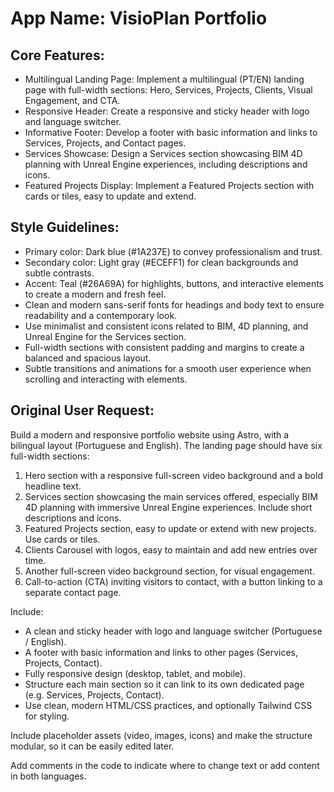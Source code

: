 # **App Name**: VisioPlan Portfolio

## Core Features:

- Multilingual Landing Page: Implement a multilingual (PT/EN) landing page with full-width sections: Hero, Services, Projects, Clients, Visual Engagement, and CTA.
- Responsive Header: Create a responsive and sticky header with logo and language switcher.
- Informative Footer: Develop a footer with basic information and links to Services, Projects, and Contact pages.
- Services Showcase: Design a Services section showcasing BIM 4D planning with Unreal Engine experiences, including descriptions and icons.
- Featured Projects Display: Implement a Featured Projects section with cards or tiles, easy to update and extend.

## Style Guidelines:

- Primary color: Dark blue (#1A237E) to convey professionalism and trust.
- Secondary color: Light gray (#ECEFF1) for clean backgrounds and subtle contrasts.
- Accent: Teal (#26A69A) for highlights, buttons, and interactive elements to create a modern and fresh feel.
- Clean and modern sans-serif fonts for headings and body text to ensure readability and a contemporary look.
- Use minimalist and consistent icons related to BIM, 4D planning, and Unreal Engine for the Services section.
- Full-width sections with consistent padding and margins to create a balanced and spacious layout.
- Subtle transitions and animations for a smooth user experience when scrolling and interacting with elements.

## Original User Request:
Build a modern and responsive portfolio website using Astro, with a bilingual layout (Portuguese and English). The landing page should have six full-width sections:

1. Hero section with a responsive full-screen video background and a bold headline text.
2. Services section showcasing the main services offered, especially BIM 4D planning with immersive Unreal Engine experiences. Include short descriptions and icons.
3. Featured Projects section, easy to update or extend with new projects. Use cards or tiles.
4. Clients Carousel with logos, easy to maintain and add new entries over time.
5. Another full-screen video background section, for visual engagement.
6. Call-to-action (CTA) inviting visitors to contact, with a button linking to a separate contact page.

Include:
- A clean and sticky header with logo and language switcher (Portuguese / English).
- A footer with basic information and links to other pages (Services, Projects, Contact).
- Fully responsive design (desktop, tablet, and mobile).
- Structure each main section so it can link to its own dedicated page (e.g. Services, Projects, Contact).
- Use clean, modern HTML/CSS practices, and optionally Tailwind CSS for styling.

Include placeholder assets (video, images, icons) and make the structure modular, so it can be easily edited later.

Add comments in the code to indicate where to change text or add content in both languages.
  